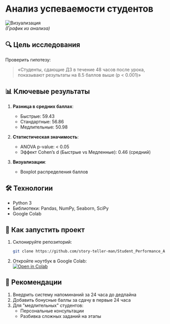 # Анализ успеваемости студентов

![Визуализация](https://github.com/story-teller-man/Student_Performance_Analysis/blob/main/notebooks/boxplot.png)  
*(График из анализа)*

## 🔍 Цель исследования  
Проверить гипотезу:  
> «Студенты, сдающие ДЗ в течение 48 часов после урока, показывают результаты на 8.5 баллов выше (p < 0.001)»

## 📊 Ключевые результаты  
1. **Разница в средних баллах**:  
   - Быстрые: 59.43  
   - Стандартные: 56.86  
   - Медлительные: 50.98  

2. **Статистическая значимость**:  
   - ANOVA p-value: < 0.05 
   - Эффект Cohen’s d (Быстрые vs Медленные): 0.46 (средний)  

3. **Визуализации**:  
   - Boxplot распределения баллов 

## 🛠 Технологии  
- Python 3  
- Библиотеки: Pandas, NumPy, Seaborn, SciPy  
- Google Colab  

## 🚀 Как запустить проект  
1. Склонируйте репозиторий:  
   ```bash
   git clone https://github.com/story-teller-man/Student_Performance_Analysis.git
   ```
2. Откройте ноутбук в Google Colab:  
   [![Open in Colab](https://colab.research.google.com/assets/colab-badge.svg)](https://colab.research.google.com/github/story-teller-man/Student_Performance_Analysis/blob/main/notebooks/Student_performance.ipynb)

## 📌 Рекомендации  
1. Внедрить систему напоминаний за 24 часа до дедлайна  
2. Добавить бонусные баллы за сдачу в первые 24 часа  
3. Для "медлительных" студентов:  
   - Персональные консультации  
   - Разбивка сложных заданий на этапы  
